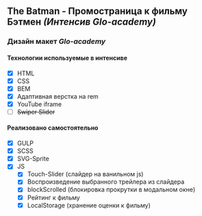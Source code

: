 ## The Batman - Промостраница к фильму Бэтмен _(Интенсив Glo-academy)_

### Дизайн макет _Glo-academy_

#### Технологии используемые в интенсиве

- [x] HTML
- [x] CSS
- [x] BEM
- [x] Адаптивная верстка на rem
- [x] YouTube iframe
- [ ] ~~Swiper Slider~~

#### Реализовано самостоятельно

- [x] GULP
- [x] SCSS
- [x] SVG-Sprite
- [x] JS
  - [x] Touch-Slider (слайдер на ванильном js)
  - [x] Воспроизведение выбранного трейлера из слайдера
  - [x] blockScrolled (блокировка прокрутки в модальном окне)
  - [x] Рейтинг к фильму
  - [x] LocalStorage (хранение оценки к фильму)
